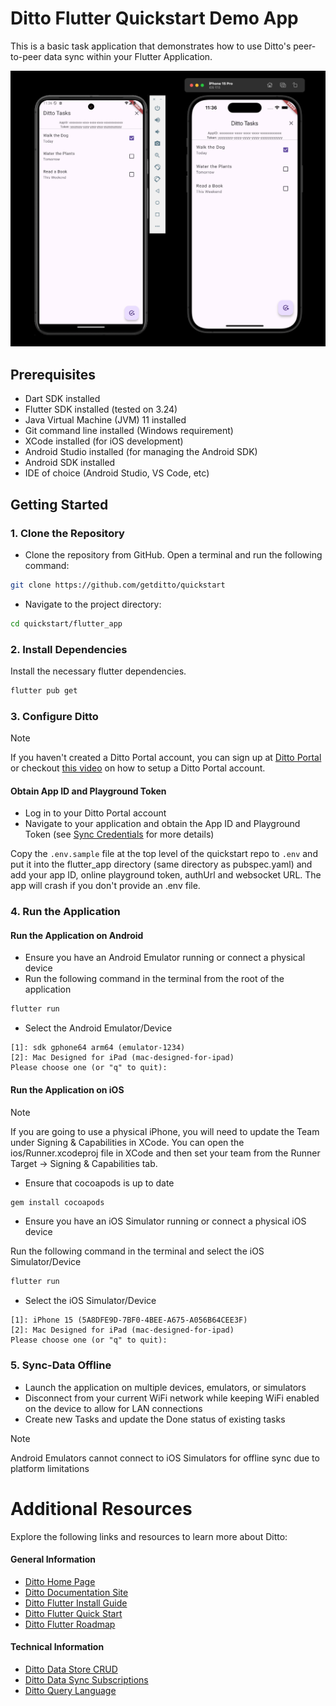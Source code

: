 # Ditto Flutter Quickstart Demo App

This is a basic task application that demonstrates how to use Ditto's peer-to-peer data sync within your Flutter Application.

![alt text](image.png)

## Prerequisites

- Dart SDK installed
- Flutter SDK installed (tested on 3.24)
- Java Virtual Machine (JVM) 11 installed 
- Git command line installed (Windows requirement)
- XCode installed (for iOS development)
- Android Studio installed (for managing the Android SDK)
- Android SDK installed
- IDE of choice (Android Studio, VS Code, etc)

## Getting Started

### 1. Clone the Repository

- Clone the repository from GitHub. Open a terminal and run the following command:

```bash
git clone https://github.com/getditto/quickstart
```

- Navigate to the project directory:

```bash
cd quickstart/flutter_app
```

### 2. Install Dependencies

Install the necessary flutter dependencies.

```bash
flutter pub get
```

### 3. Configure Ditto
> [!NOTE] 
>If you haven't created a Ditto Portal account, you can sign up at [Ditto Portal](https://portal.ditto.live) or checkout [this video](https://www.youtube.com/watch?v=1aLiDkgl0Dc) on how to setup a Ditto Portal account.
>

#### Obtain App ID and Playground Token

- Log in to your Ditto Portal account
- Navigate to your application and obtain the App ID and Playground Token (see [Sync Credentials](https://docs.ditto.live/cloud/portal/getting-sdk-connection-details)
 for more details)

Copy the `.env.sample` file at the top level of the quickstart repo to `.env` and put it into the flutter_app directory (same directory as pubspec.yaml) and add your app ID, online playground token, authUrl and websocket URL.  The app will crash if you don't provide an .env file.

### 4. Run the Application

#### Run the Application on Android

- Ensure you have an Android Emulator running or connect a physical device
- Run the following command in the terminal from the root of the application

```bash
flutter run
```

- Select the Android Emulator/Device

```text
[1]: sdk gphone64 arm64 (emulator-1234)
[2]: Mac Designed for iPad (mac-designed-for-ipad)
Please choose one (or "q" to quit):
```


#### Run the Application on iOS

> [!NOTE]
> If you are going to use a physical iPhone, you will need to update the Team under Signing & Capabilities in XCode.  You can open the ios/Runner.xcodeproj file in XCode and then set your team from the Runner Target -> Signing & Capabilities tab.
>

- Ensure that cocoapods is up to date

```bash
gem install cocoapods
```

- Ensure you have an iOS Simulator running or connect a physical iOS device
 
Run the following command in the terminal and select the iOS Simulator/Device

```bash
flutter run
```
- Select the iOS Simulator/Device

```text
[1]: iPhone 15 (5A8DFE9D-7BF0-4BEE-A675-A056B64CEE3F)
[2]: Mac Designed for iPad (mac-designed-for-ipad)
Please choose one (or "q" to quit):
```

### 5. Sync-Data Offline

- Launch the application on multiple devices, emulators, or simulators
- Disconnect from your current WiFi network while keeping WiFi enabled on the device to allow for LAN connections
- Create new Tasks and update the Done status of existing tasks

> [!NOTE]
>Android Emulators cannot connect to iOS Simulators for offline sync due to platform limitations
>

# Additional Resources

Explore the following links and resources to learn more about Ditto:

#### General Information

- [Ditto Home Page](https://ditto.live)
- [Ditto Documentation Site](https://docs.ditto.live)
- [Ditto Flutter Install Guide](https://docs.ditto.live/flutter/installation)
- [Ditto Flutter Quick Start](https://docs.ditto.live/flutter/installation)
- [Ditto Flutter Roadmap](https://docs.ditto.live/flutter/roadmap)

#### Technical Information
- [Ditto Data Store CRUD](https://docs.ditto.live/crud/create)
- [Ditto Data Sync Subscriptions](https://docs.ditto.live/sync/subscriptions-management)
- [Ditto Query Language](https://docs.ditto.live/dql)
